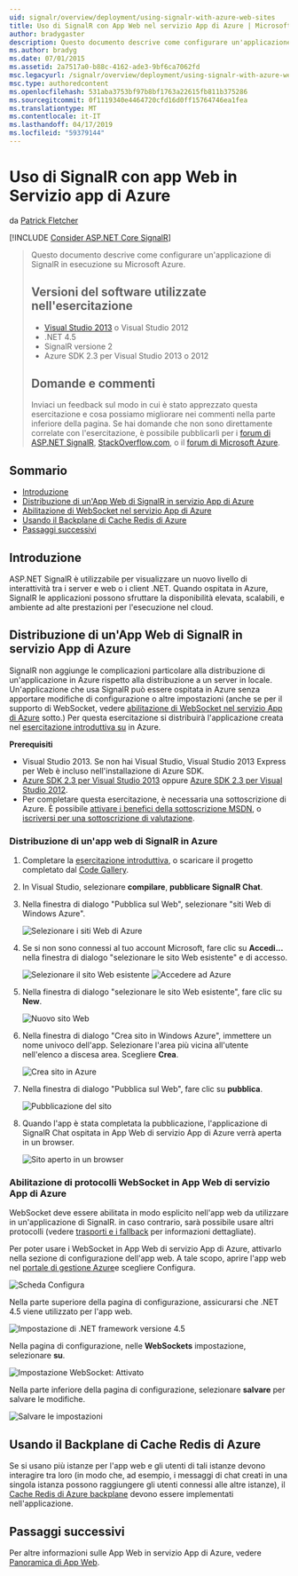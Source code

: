 ```yaml
---
uid: signalr/overview/deployment/using-signalr-with-azure-web-sites
title: Uso di SignalR con App Web nel servizio App di Azure | Microsoft Docs
author: bradygaster
description: Questo documento descrive come configurare un'applicazione di SignalR in esecuzione su Microsoft Azure. Le versioni del software utilizzato nell'esercitazione di Visual Studio 2013 o vis...
ms.author: bradyg
ms.date: 07/01/2015
ms.assetid: 2a7517a0-b88c-4162-ade3-9bf6ca7062fd
msc.legacyurl: /signalr/overview/deployment/using-signalr-with-azure-web-sites
msc.type: authoredcontent
ms.openlocfilehash: 531aba3753bf97b8bf1763a22615fb811b375286
ms.sourcegitcommit: 0f1119340e4464720cfd16d0ff15764746ea1fea
ms.translationtype: MT
ms.contentlocale: it-IT
ms.lasthandoff: 04/17/2019
ms.locfileid: "59379144"
---
```

# <a name="using-signalr-with-web-apps-in-azure-app-service"></a>Uso di SignalR con app Web in Servizio app di Azure

da [Patrick Fletcher](https://github.com/pfletcher)

[!INCLUDE [Consider ASP.NET Core SignalR](~/includes/signalr/signalr-version-disambiguation.md)]

> Questo documento descrive come configurare un'applicazione di SignalR in esecuzione su Microsoft Azure.
>
> ## <a name="software-versions-used-in-the-tutorial"></a>Versioni del software utilizzate nell'esercitazione
>
>
> - [Visual Studio 2013](https://my.visualstudio.com/Downloads?q=visual%20studio%202013) o Visual Studio 2012
> - .NET 4.5
> - SignalR versione 2
> - Azure SDK 2.3 per Visual Studio 2013 o 2012
>
>
>
> ## <a name="questions-and-comments"></a>Domande e commenti
>
> Inviaci un feedback sul modo in cui è stato apprezzato questa esercitazione e cosa possiamo migliorare nei commenti nella parte inferiore della pagina. Se hai domande che non sono direttamente correlate con l'esercitazione, è possibile pubblicarli per i [forum di ASP.NET SignalR](https://forums.asp.net/1254.aspx/1?ASP+NET+SignalR), [StackOverflow.com](http://stackoverflow.com/), o il [forum di Microsoft Azure](https://social.msdn.microsoft.com/Forums/windowsazure/home?category=windowsazureplatform).


## <a name="table-of-contents"></a>Sommario

- [Introduzione](#introduction)
- [Distribuzione di un'App Web di SignalR in servizio App di Azure](#deploying)
- [Abilitazione di WebSocket nel servizio App di Azure](#websocket)
- [Usando il Backplane di Cache Redis di Azure](#backplane)
- [Passaggi successivi](#nextsteps)

<a id="introduction"></a>
## <a name="introduction"></a>Introduzione

ASP.NET SignalR è utilizzabile per visualizzare un nuovo livello di interattività tra i server e web o i client .NET. Quando ospitata in Azure, SignalR le applicazioni possono sfruttare la disponibilità elevata, scalabili, e ambiente ad alte prestazioni per l'esecuzione nel cloud.

<a id="deploying"></a>
## <a name="deploying-a-signalr-web-app-to-azure-app-service"></a>Distribuzione di un'App Web di SignalR in servizio App di Azure

SignalR non aggiunge le complicazioni particolare alla distribuzione di un'applicazione in Azure rispetto alla distribuzione a un server in locale. Un'applicazione che usa SignalR può essere ospitata in Azure senza apportare modifiche di configurazione o altre impostazioni (anche se per il supporto di WebSocket, vedere [abilitazione di WebSocket nel servizio App di Azure](#websocket) sotto.) Per questa esercitazione si distribuirà l'applicazione creata nel [esercitazione introduttiva su](../getting-started/tutorial-getting-started-with-signalr.md) in Azure.

**Prerequisiti**

- Visual Studio 2013. Se non hai Visual Studio, Visual Studio 2013 Express per Web è incluso nell'installazione di Azure SDK.
- [Azure SDK 2.3 per Visual Studio 2013](https://go.microsoft.com/fwlink/?linkid=324322&clcid=0x409) oppure [Azure SDK 2.3 per Visual Studio 2012](https://go.microsoft.com/fwlink/p/?linkid=323511).
- Per completare questa esercitazione, è necessaria una sottoscrizione di Azure. È possibile [attivare i benefici della sottoscrizione MSDN](https://azure.microsoft.com/pricing/member-offers/msdn-benefits-details/), o [iscriversi per una sottoscrizione di valutazione](https://azure.microsoft.com/pricing/free-trial/).

### <a name="deploying-a-signalr-web-app-to-azure"></a>Distribuzione di un'app web di SignalR in Azure

1. Completare la [esercitazione introduttiva](../getting-started/tutorial-getting-started-with-signalr.md), o scaricare il progetto completato dal [Code Gallery](https://code.msdn.microsoft.com/SignalR-Getting-Started-b9d18aa9).
2. In Visual Studio, selezionare **compilare**, **pubblicare SignalR Chat**.
3. Nella finestra di dialogo "Pubblica sul Web", selezionare "siti Web di Windows Azure".

    ![Selezionare i siti Web di Azure](using-signalr-with-azure-web-sites/_static/image1.png)
4. Se si non sono connessi al tuo account Microsoft, fare clic su **Accedi...**  nella finestra di dialogo "selezionare le sito Web esistente" e di accesso.

    ![Selezionare il sito Web esistente](using-signalr-with-azure-web-sites/_static/image2.png)    ![Accedere ad Azure](using-signalr-with-azure-web-sites/_static/image3.png)
5. Nella finestra di dialogo "selezionare le sito Web esistente", fare clic su **New**.

    ![Nuovo sito Web](using-signalr-with-azure-web-sites/_static/image4.png)
6. Nella finestra di dialogo "Crea sito in Windows Azure", immettere un nome univoco dell'app. Selezionare l'area più vicina all'utente nell'elenco a discesa area. Scegliere **Crea**.

    ![Crea sito in Azure](using-signalr-with-azure-web-sites/_static/image5.png)
7. Nella finestra di dialogo "Pubblica sul Web", fare clic su **pubblica**.

    ![Pubblicazione del sito](using-signalr-with-azure-web-sites/_static/image6.png)
8. Quando l'app è stata completata la pubblicazione, l'applicazione di SignalR Chat ospitata in App Web di servizio App di Azure verrà aperta in un browser.

    ![Sito aperto in un browser](using-signalr-with-azure-web-sites/_static/image7.png)

<a id="websocket"></a>
### <a name="enabling-websockets-on-azure-app-service-web-apps"></a>Abilitazione di protocolli WebSocket in App Web di servizio App di Azure

WebSocket deve essere abilitata in modo esplicito nell'app web da utilizzare in un'applicazione di SignalR. in caso contrario, sarà possibile usare altri protocolli (vedere [trasporti e i fallback](../getting-started/introduction-to-signalr.md#transports) per informazioni dettagliate).

Per poter usare i WebSocket in App Web di servizio App di Azure, attivarlo nella sezione di configurazione dell'app web. A tale scopo, aprire l'app web nel [portale di gestione Azure](https://manage.windowsazure.com/)e scegliere Configura.

![Scheda Configura](using-signalr-with-azure-web-sites/_static/image8.png)

Nella parte superiore della pagina di configurazione, assicurarsi che .NET 4.5 viene utilizzato per l'app web.

![Impostazione di .NET framework versione 4.5](using-signalr-with-azure-web-sites/_static/image9.png)

Nella pagina di configurazione, nelle **WebSockets** impostazione, selezionare **su**.

![Impostazione WebSocket: Attivato](using-signalr-with-azure-web-sites/_static/image10.png)

Nella parte inferiore della pagina di configurazione, selezionare **salvare** per salvare le modifiche.

![Salvare le impostazioni](using-signalr-with-azure-web-sites/_static/image11.png)

<a id="backplane"></a>
## <a name="using-the-azure-redis-cache-backplane"></a>Usando il Backplane di Cache Redis di Azure

Se si usano più istanze per l'app web e gli utenti di tali istanze devono interagire tra loro (in modo che, ad esempio, i messaggi di chat creati in una singola istanza possono raggiungere gli utenti connessi alle altre istanze), il [Cache Redis di Azure backplane](../performance/scaleout-with-redis.md) devono essere implementati nell'applicazione.

<a id="nextsteps"></a>
## <a name="next-steps"></a>Passaggi successivi

Per altre informazioni sulle App Web in servizio App di Azure, vedere [Panoramica di App Web](https://azure.microsoft.com/documentation/articles/app-service-web-overview/).
